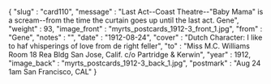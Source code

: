 {
  "slug" : "card110",
  "message" : "Last Act--Coast Theatre--\"Baby Mama\" is a scream--from the time the curtain goes up until the last act. Gene",
  "weight" : 93,
  "image_front" : "myrts_postcards_1912-3_front_1.jpg",
  "from" : "Gene",
  "notes" : "",
  "date" : "1912-08-24",
  "cover" : "Dutch Character: I like to haf vhisperings of love from de right feller",
  "to" : "Miss M.C. Williams<br> Room 18 Rea Bldg San Jose, Calif. c/o Partridge & Kerwin",
  "year" : 1912,
  "image_back" : "myrts_postcards_1912-3_back_1.jpg",
  "postmark" : "Aug 24 1am San Francisco, CAL"
}
